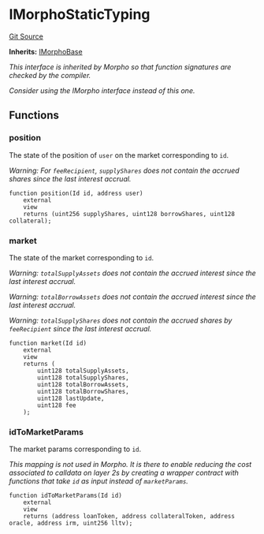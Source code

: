 # IMorphoStaticTyping
[Git Source](https://github.com/Level-Money/contracts/blob/8e1575e7e26fdc58ac15be6578d36ba7aa02390c/src/v2/interfaces/morpho/IMorpho.sol)

**Inherits:**
[IMorphoBase](/src/v2/interfaces/morpho/IMorpho.sol/interface.IMorphoBase.md)

*This interface is inherited by Morpho so that function signatures are checked by the compiler.*

*Consider using the IMorpho interface instead of this one.*


## Functions
### position

The state of the position of `user` on the market corresponding to `id`.

*Warning: For `feeRecipient`, `supplyShares` does not contain the accrued shares since the last interest
accrual.*


```solidity
function position(Id id, address user)
    external
    view
    returns (uint256 supplyShares, uint128 borrowShares, uint128 collateral);
```

### market

The state of the market corresponding to `id`.

*Warning: `totalSupplyAssets` does not contain the accrued interest since the last interest accrual.*

*Warning: `totalBorrowAssets` does not contain the accrued interest since the last interest accrual.*

*Warning: `totalSupplyShares` does not contain the accrued shares by `feeRecipient` since the last interest
accrual.*


```solidity
function market(Id id)
    external
    view
    returns (
        uint128 totalSupplyAssets,
        uint128 totalSupplyShares,
        uint128 totalBorrowAssets,
        uint128 totalBorrowShares,
        uint128 lastUpdate,
        uint128 fee
    );
```

### idToMarketParams

The market params corresponding to `id`.

*This mapping is not used in Morpho. It is there to enable reducing the cost associated to calldata on layer
2s by creating a wrapper contract with functions that take `id` as input instead of `marketParams`.*


```solidity
function idToMarketParams(Id id)
    external
    view
    returns (address loanToken, address collateralToken, address oracle, address irm, uint256 lltv);
```

